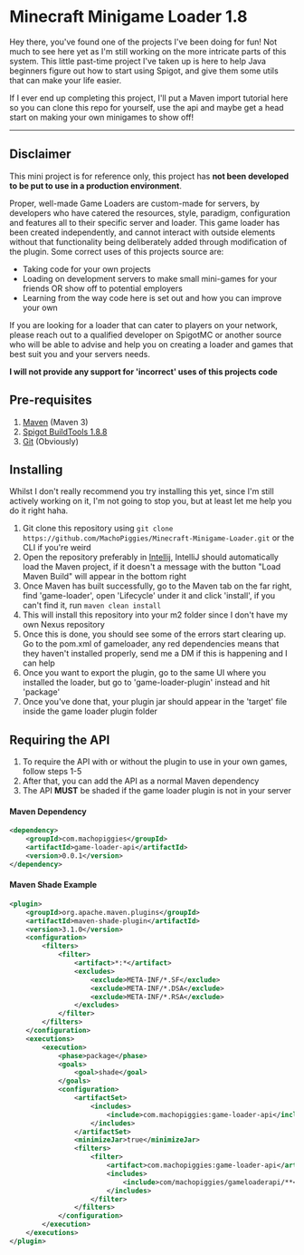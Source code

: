 Minecraft Minigame Loader 1.8
===========

Hey there, you've found one of the projects I've been doing for fun! Not much to see here yet as I'm still working on the more intricate parts of this system. This little past-time project I've taken up is here to help Java beginners figure out how to start using Spigot, and give them some utils that can make your life easier.

If I ever end up completing this project, I'll put a Maven import tutorial here so you can clone this repo for yourself, use the api and maybe get a head start on making your own minigames to show off!
***

Disclaimer
-----------
This mini project is for reference only, this project has **not been developed to be put to use in a production environment**.

Proper, well-made Game Loaders are custom-made for servers, by developers who have catered the resources, style, paradigm, configuration and features all to their specific server and loader. This game loader has been created independently, and cannot interact with outside elements without that functionality being deliberately added through modification of the plugin. Some correct uses of this projects source are:
 * Taking code for your own projects
 * Loading on development servers to make small mini-games for your friends OR show off to potential employers
 * Learning from the way code here is set out and how you can improve your own

If you are looking for a loader that can cater to players on your network, please reach out to a qualified developer on SpigotMC or another source who will be able to advise and help you on creating a loader and games that best suit you and your servers needs.

**I will not provide any support for 'incorrect' uses of this projects code**

Pre-requisites
-----------
1. [Maven](https://maven.apache.org/download.cgi?.) (Maven 3)
2. [Spigot BuildTools 1.8.8](https://www.spigotmc.org/wiki/buildtools/)
3. [Git](https://git-scm.com/downloads) (Obviously)

Installing
-----------

Whilst I don't really recommend you try installing this yet, since I'm still actively working on it, I'm not going to stop you, but at least let me help you do it right haha.

1. Git clone this repository using `git clone https://github.com/MachoPiggies/Minecraft-Minigame-Loader.git` or the CLI if you're weird 
2. Open the repository preferably in [Intellij](https://www.jetbrains.com/idea/download/?fromIDE=#section=windows), IntelliJ should automatically load the Maven project, if it doesn't a message with the button "Load Maven Build" will appear in the bottom right
3. Once Maven has built successfully, go to the Maven tab on the far right, find 'game-loader', open 'Lifecycle' under it and click 'install', if you can't find it, run `maven clean install`
4. This will install this repository into your m2 folder since I don't have my own Nexus repository
5. Once this is done, you should see some of the errors start clearing up. Go to the pom.xml of gameloader, any red dependencies means that they haven't installed properly, send me a DM if this is happening and I can help
6. Once you want to export the plugin, go to the same UI where you installed the loader, but go to 'game-loader-plugin' instead and hit 'package'
7. Once you've done that, your plugin jar should appear in the 'target' file inside the game loader plugin folder

Requiring the API
-----------

1. To require the API with or without the plugin to use in your own games, follow steps 1-5
2. After that, you can add the API as a normal Maven dependency
3. The API **MUST** be shaded if the game loader plugin is not in your server

#### Maven Dependency
```xml
<dependency>
    <groupId>com.machopiggies</groupId>
    <artifactId>game-loader-api</artifactId>
    <version>0.0.1</version>
</dependency>
```

#### Maven Shade Example
```xml
<plugin>
    <groupId>org.apache.maven.plugins</groupId>
    <artifactId>maven-shade-plugin</artifactId>
    <version>3.1.0</version>
    <configuration>
        <filters>
            <filter>
                <artifact>*:*</artifact>
                <excludes>
                    <exclude>META-INF/*.SF</exclude>
                    <exclude>META-INF/*.DSA</exclude>
                    <exclude>META-INF/*.RSA</exclude>
                </excludes>
            </filter>
        </filters>
    </configuration>
    <executions>
        <execution>
            <phase>package</phase>
            <goals>
                <goal>shade</goal>
            </goals>
            <configuration>
                <artifactSet>
                    <includes>
                        <include>com.machopiggies:game-loader-api</include>
                    </includes>
                </artifactSet>
                <minimizeJar>true</minimizeJar>
                <filters>
                    <filter>
                        <artifact>com.machopiggies:game-loader-api</artifact>
                        <includes>
                            <include>com/machopiggies/gameloaderapi/**</include>
                        </includes>
                    </filter>
                </filters>
            </configuration>
        </execution>
    </executions>
</plugin>
```